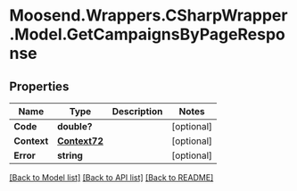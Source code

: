 # Moosend.Wrappers.CSharpWrapper.Model.GetCampaignsByPageResponse
## Properties

Name | Type | Description | Notes
------------ | ------------- | ------------- | -------------
**Code** | **double?** |  | [optional] 
**Context** | [**Context72**](Context72.md) |  | [optional] 
**Error** | **string** |  | [optional] 

[[Back to Model list]](../README.md#documentation-for-models) [[Back to API list]](../README.md#documentation-for-api-endpoints) [[Back to README]](../README.md)

